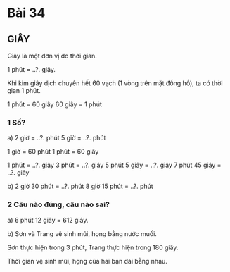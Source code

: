 # Bài 34

## GIÂY

Giây là một đơn vị đo thời gian.

1 phút = ..?. giây.

Khi kim giây dịch chuyển hết 60 vạch (1 vòng trên mặt đồng hồ), ta có thời gian 1 phút.

1 phút = 60 giây
60 giây = 1 phút

### 1 Số?

a) 2 giờ = ..?. phút
5 giờ = ..?. phút

1 giờ = 60 phút
1 phút = 60 giây

1 phút = ..?. giây
3 phút = ..?. giây
5 phút 5 giây = ..?. giây
7 phút 45 giây = ..?. giây

b) 2 giờ 30 phút = ..?. phút
8 giờ 15 phút = ..?. phút

### 2 Câu nào đúng, câu nào sai?

a) 6 phút 12 giây = 612 giây.

b) Sơn và Trang vệ sinh mũi, họng bằng nước muối.

Sơn thực hiện trong 3 phút, Trang thực hiện trong 180 giây.

Thời gian vệ sinh mũi, họng của hai bạn dài bằng nhau.
